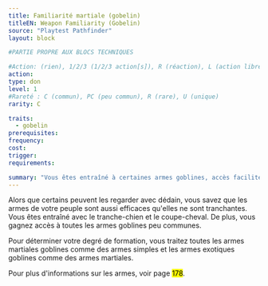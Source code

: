 ```yaml
---
title: Familiarité martiale (gobelin)
titleEN: Weapon Familiarity (Gobelin)
source: "Playtest Pathfinder"
layout: block

#PARTIE PROPRE AUX BLOCS TECHNIQUES

#Action: (rien), 1/2/3 (1/2/3 action[s]), R (réaction), L (action libre)
action: 
type: don
level: 1
#Rareté : C (commun), PC (peu commun), R (rare), U (unique)
rarity: C

traits:
  - gobelin
prerequisites: 
frequency:
cost:
trigger:
requirements:

summary: "Vous êtes entraîné à certaines armes goblines, accès facilité aux autres armes goblines."
---
```


Alors que certains peuvent les regarder avec dédain, vous savez que les armes de votre peuple sont aussi efficaces qu'elles ne sont tranchantes. Vous êtes entraîné avec le tranche-chien et le coupe-cheval. De plus, vous gagnez accès à toutes les armes goblines peu communes. 

Pour déterminer votre degré de formation, vous traitez toutes les armes martiales goblines comme des armes simples et les armes exotiques goblines comme des armes martiales.

Pour plus d'informations sur les armes, voir page <mark>178</mark>.